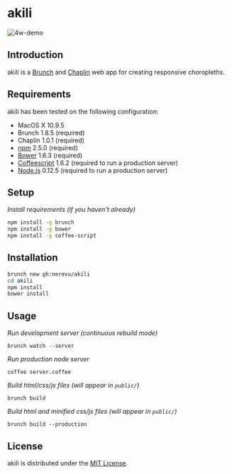 # akili

![4w-demo](app/assets/images/github_akili.gif)

## Introduction

akili is a [Brunch](http://brunch.io) and [Chaplin](http://chaplinjs.org) web app for creating responsive choropleths.

## Requirements

akili has been tested on the following configuration:

- MacOS X 10.9.5
- Brunch 1.8.5 (required)
- Chaplin 1.0.1 (required)
- [npm](https://www.npmjs.com/) 2.5.0 (required)
- [Bower](http://bower.io) 1.6.3 (required)
- [Coffeescript](http://coffeescript.org/) 1.6.2 (required to run a production server)
- [Node.js](http://nodejs.org) 0.12.5 (required to run a production server)


## Setup

*Install requirements (if you haven't already)*

```bash
npm install -g brunch
npm install -g bower
npm install -g coffee-script
```

## Installation

```bash
brunch new gh:nerevu/akili
cd akili
npm install
bower install
```

## Usage

*Run development server (continuous rebuild mode)*

    brunch watch --server

*Run production node server*

    coffee server.coffee

*Build html/css/js files (will appear in `public/`)*

    brunch build

*Build html and minified css/js files (will appear in `public/`)*

    brunch build --production

## License

akili is distributed under the [MIT License](http://opensource.org/licenses/MIT).
